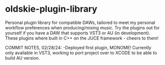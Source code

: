 # oldskie-plugin-library
Personal plugin library for compatible DAWs, tailored to meet my personal workflow preferences when producing/mixing music. Try the plugins out for yourself if you have a DAW that supports VST3 or AU (in development). These plugins where built in C++ on the JUCE framework - cheers to them! 

COMMIT NOTES, 02/28/24:
-Deployed first plugin, MONOME! Currently only available in VST3, working to port project over to XCODE to be able to build AU version.
